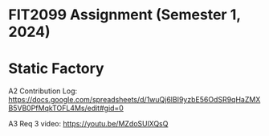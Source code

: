 # FIT2099 Assignment (Semester 1, 2024)
# Static Factory

A2 Contribution Log:
https://docs.google.com/spreadsheets/d/1wuQj6lBI9yzbE56OdSR9qHaZMXB5VB0PfMqkTOFL4Ms/edit#gid=0

A3 Req 3 video:
https://youtu.be/MZdoSUlXQsQ
